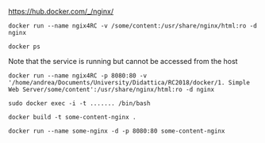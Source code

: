 
https://hub.docker.com/_/nginx/

``` docker run --name ngix4RC -v /some/content:/usr/share/nginx/html:ro -d nginx ```

``` docker ps ```

Note that the service is running but cannot be accessed from the host

``` docker run --name ngix4RC -p 8080:80 -v '/home/andrea/Documents/University/Didattica/RC2018/docker/1. Simple Web Server/some/content':/usr/share/nginx/html:ro -d nginx ```

```sudo docker exec -i -t ....... /bin/bash```

```docker build -t some-content-nginx .```

```docker run --name some-nginx -d -p 8080:80 some-content-nginx```
